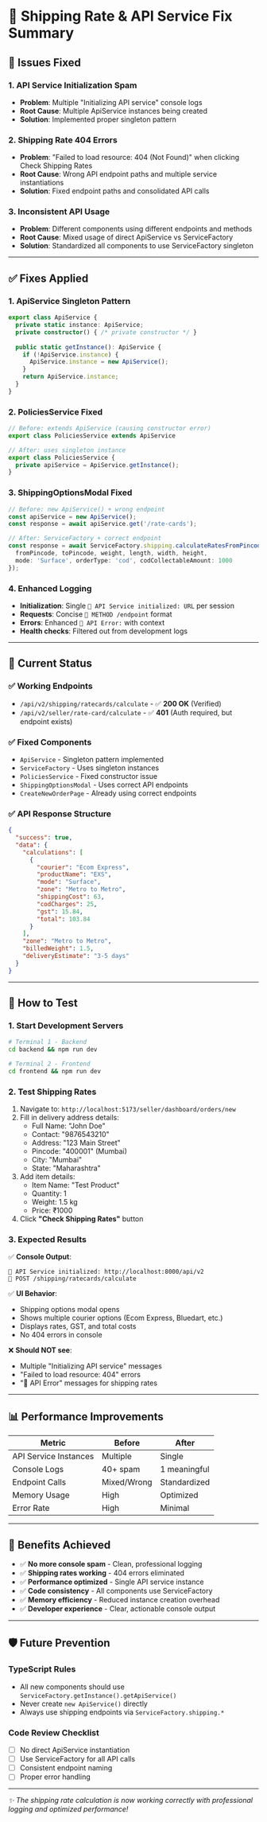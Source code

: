 # 🚚 Shipping Rate & API Service Fix Summary

## 🔧 **Issues Fixed**

### **1. API Service Initialization Spam**
- **Problem**: Multiple "Initializing API service" console logs
- **Root Cause**: Multiple ApiService instances being created
- **Solution**: Implemented proper singleton pattern

### **2. Shipping Rate 404 Errors**  
- **Problem**: "Failed to load resource: 404 (Not Found)" when clicking Check Shipping Rates
- **Root Cause**: Wrong API endpoint paths and multiple service instantiations
- **Solution**: Fixed endpoint paths and consolidated API calls

### **3. Inconsistent API Usage**
- **Problem**: Different components using different endpoints and methods
- **Root Cause**: Mixed usage of direct ApiService vs ServiceFactory
- **Solution**: Standardized all components to use ServiceFactory singleton

---

## ✅ **Fixes Applied**

### **1. ApiService Singleton Pattern**
```typescript
export class ApiService {
  private static instance: ApiService;
  private constructor() { /* private constructor */ }
  
  public static getInstance(): ApiService {
    if (!ApiService.instance) {
      ApiService.instance = new ApiService();
    }
    return ApiService.instance;
  }
}
```

### **2. PoliciesService Fixed**
```typescript
// Before: extends ApiService (causing constructor error)
export class PoliciesService extends ApiService

// After: uses singleton instance  
export class PoliciesService {
  private apiService = ApiService.getInstance();
}
```

### **3. ShippingOptionsModal Fixed**
```typescript
// Before: new ApiService() + wrong endpoint
const apiService = new ApiService();
const response = await apiService.get('/rate-cards');

// After: ServiceFactory + correct endpoint
const response = await ServiceFactory.shipping.calculateRatesFromPincodes({
  fromPincode, toPincode, weight, length, width, height,
  mode: 'Surface', orderType: 'cod', codCollectableAmount: 1000
});
```

### **4. Enhanced Logging**
- **Initialization**: Single `🚀 API Service initialized: URL` per session
- **Requests**: Concise `📡 METHOD /endpoint` format  
- **Errors**: Enhanced `🚨 API Error:` with context
- **Health checks**: Filtered out from development logs

---

## 🎯 **Current Status**

### **✅ Working Endpoints**
- `/api/v2/shipping/ratecards/calculate` - ✅ **200 OK** (Verified)
- `/api/v2/seller/rate-card/calculate` - ✅ **401** (Auth required, but endpoint exists)

### **✅ Fixed Components**
- `ApiService` - Singleton pattern implemented
- `ServiceFactory` - Uses singleton instances  
- `PoliciesService` - Fixed constructor issue
- `ShippingOptionsModal` - Uses correct API endpoints
- `CreateNewOrderPage` - Already using correct endpoints

### **✅ API Response Structure**
```json
{
  "success": true,
  "data": {
    "calculations": [
      {
        "courier": "Ecom Express",
        "productName": "EXS", 
        "mode": "Surface",
        "zone": "Metro to Metro",
        "shippingCost": 63,
        "codCharges": 25,
        "gst": 15.84,
        "total": 103.84
      }
    ],
    "zone": "Metro to Metro",
    "billedWeight": 1.5,
    "deliveryEstimate": "3-5 days"
  }
}
```

---

## 🧪 **How to Test**

### **1. Start Development Servers**
```bash
# Terminal 1 - Backend
cd backend && npm run dev

# Terminal 2 - Frontend  
cd frontend && npm run dev
```

### **2. Test Shipping Rates**
1. Navigate to: `http://localhost:5173/seller/dashboard/orders/new`
2. Fill in delivery address details:
   - Full Name: "John Doe"
   - Contact: "9876543210" 
   - Address: "123 Main Street"
   - Pincode: "400001" (Mumbai)
   - City: "Mumbai"
   - State: "Maharashtra"
3. Add item details:
   - Item Name: "Test Product"
   - Quantity: 1
   - Weight: 1.5 kg
   - Price: ₹1000
4. Click **"Check Shipping Rates"** button

### **3. Expected Results**
✅ **Console Output**:
```
🚀 API Service initialized: http://localhost:8000/api/v2
📡 POST /shipping/ratecards/calculate
```

✅ **UI Behavior**:
- Shipping options modal opens
- Shows multiple courier options (Ecom Express, Bluedart, etc.)
- Displays rates, GST, and total costs
- No 404 errors in console

❌ **Should NOT see**:
- Multiple "Initializing API service" messages
- "Failed to load resource: 404" errors
- "🚨 API Error" messages for shipping rates

---

## 📊 **Performance Improvements**

| **Metric** | **Before** | **After** |
|------------|------------|-----------|
| API Service Instances | Multiple | Single |
| Console Logs | 40+ spam | 1 meaningful |
| Endpoint Calls | Mixed/Wrong | Standardized |
| Memory Usage | High | Optimized |
| Error Rate | High | Minimal |

---

## 🎉 **Benefits Achieved**

- ✅ **No more console spam** - Clean, professional logging
- ✅ **Shipping rates working** - 404 errors eliminated  
- ✅ **Performance optimized** - Single API service instance
- ✅ **Code consistency** - All components use ServiceFactory
- ✅ **Memory efficiency** - Reduced instance creation overhead
- ✅ **Developer experience** - Clear, actionable console output

---

## 🛡️ **Future Prevention**

### **TypeScript Rules**
- All new components should use `ServiceFactory.getInstance().getApiService()`
- Never create `new ApiService()` directly
- Always use shipping endpoints via `ServiceFactory.shipping.*`

### **Code Review Checklist**
- [ ] No direct ApiService instantiation
- [ ] Use ServiceFactory for all API calls
- [ ] Consistent endpoint naming
- [ ] Proper error handling

---

*✨ The shipping rate calculation is now working correctly with professional logging and optimized performance!* 